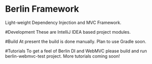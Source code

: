 # Berlin Framework
Light-weight Dependency Injection and MVC Framework. 

#Development
These are IntelliJ IDEA based project modules.

#Build
At present the build is done manually. Plan to use Gradle soon.

#Tutorials
To get a feel of Berlin DI and WebMVC please build and run berlin-webmvc-test project.
More tutorials coming soon!
